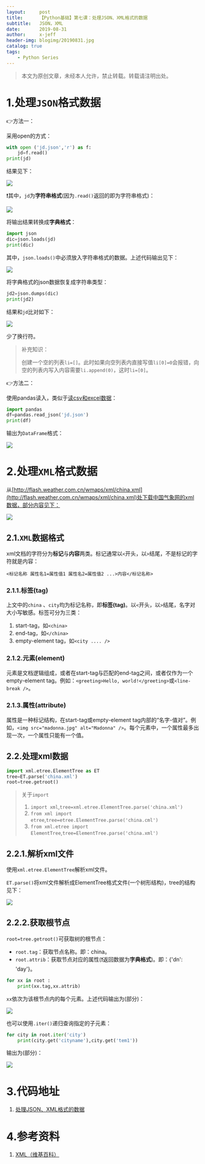 ```yaml
---
layout:     post
title:      【Python基础】第七课：处理JSON、XML格式的数据
subtitle:   JSON，XML
date:       2019-08-31
author:     x-jeff
header-img: blogimg/20190831.jpg
catalog: true
tags:
    - Python Series
---
```

>本文为原创文章，未经本人允许，禁止转载。转载请注明出处。

# 1.处理`JSON`格式数据

👉方法一：

采用open的方式：

```python
with open ('jd.json','r') as f: 
    jd=f.read()
print(jd)
```

结果见下：

![](https://github.com/x-jeff/BlogImage/raw/master/PythonSeries/Lesson7/7x1.png)

❗️其中，`jd`为**字符串格式**(因为`.read()`返回的即为字符串格式)：

![](https://github.com/x-jeff/BlogImage/raw/master/PythonSeries/Lesson7/7x2.png)

将输出结果转换成**字典格式**：

```python
import json
dic=json.loads(jd)
print(dic)
```

其中，`json.loads()`中必须放入字符串格式的数据。上述代码输出见下：

![](https://github.com/x-jeff/BlogImage/raw/master/PythonSeries/Lesson7/7x3.png)

将字典格式的json数据恢复成字符串类型：

```python
jd2=json.dumps(dic)
print(jd2)
```

结果和`jd`比对如下：

![](https://github.com/x-jeff/BlogImage/raw/master/PythonSeries/Lesson7/7x4.png)

少了换行符。

>补充知识：
>
>创建一个空的列表`li=[]`。此时如果向空列表内直接写值`li[0]=0`会报错，向空的列表内写入内容需要`li.append(0)`，这时`li=[0]`。



👉方法二：

使用pandas读入，类似于[读csv和excel数据](http://shichaoxin.com/2019/08/01/Python基础-第六课-处理CSV-Excel格式的数据/)：

```python
import pandas
df=pandas.read_json('jd.json')
print(df)
```

输出为`DataFrame`格式：

![](https://github.com/x-jeff/BlogImage/raw/master/PythonSeries/Lesson7/7x5.png)

# 2.处理`XML`格式数据

从[http://flash.weather.com.cn/wmaps/xml/china.xml](http://flash.weather.com.cn/wmaps/xml/china.xml)处下载中国气象网的xml数据，部分内容见下：

![](https://github.com/x-jeff/BlogImage/raw/master/PythonSeries/Lesson7/7x6.png)

## 2.1.`XML`数据格式

xml文档的字符分为**标记**与**内容**两类。标记通常以`<`开头，以`>`结尾，不是标记的字符就是内容：

`<标记名称 属性名1=属性值1 属性名2=属性值2 ...>内容</标记名称>`

### 2.1.1.标签(tag)

上文中的`china` 、`city`均为标记名称，即**标签(tag)**。以`<`开头，以`>`结尾，名字对大小写敏感。标签可分为三类：

1. start-tag，如`<china>`
2. end-tag，如`</china>`
3. empty-element tag，如`<city .... />`

### 2.1.2.元素(element)

元素是文档逻辑组成，或者在start-tag与匹配的end-tag之间，或者仅作为一个empty-element tag。例如：`<greeting>Hello, world!</greeting>`或`<line-break />`。

### 2.1.3.属性(attribute)

属性是一种标记结构，在start-tag或empty-element tag内部的“名字-值对”。例如，`<img src="madonna.jpg" alt="Madonna" />`。每个元素中，一个属性最多出现一次，一个属性只能有一个值。

## 2.2.处理xml数据

```python
import xml.etree.ElementTree as ET
tree=ET.parse('china.xml')
root=tree.getroot()
```

>关于`import`
>
>1. `import xml`,`tree=xml.etree.ElementTree.parse('china.xml')`
>2. `from xml import etree`,`tree=etree.ElementTree.parse('china.cml')`
>3. `from xml.etree import ElementTree`,`tree=ElementTree.parse('china.xml')`

## 2.2.1.解析xml文件

使用`xml.etree.ElementTree`解析xml文件。

`ET.parse()`将xml文件解析成ElementTree格式文件(一个树形结构)，tree的结构见下：

![](https://github.com/x-jeff/BlogImage/raw/master/PythonSeries/Lesson7/7x7.png)

## 2.2.2.获取根节点

`root=tree.getroot()`可获取树的根节点：

* `root.tag`：获取节点名称。即：china。
* `root.attrib`：获取节点对应的属性(❗️返回数据为**字典格式**)。即：{'dn': 'day'}。

```python
for xx in root :
	print(xx.tag,xx.attrib)
```

`xx`依次为该根节点内的每个元素。上述代码输出为(部分)：

![](https://github.com/x-jeff/BlogImage/raw/master/PythonSeries/Lesson7/7x8.png)

也可以使用`.iter()`递归查询指定的子元素：

```python
for city in root.iter('city')		
	print(city.get('cityname'),city.get('tem1'))
```

输出为(部分)：

![](https://github.com/x-jeff/BlogImage/raw/master/PythonSeries/Lesson7/7x9.png)

# 3.代码地址

1. [处理JSON、XML格式的数据](https://github.com/x-jeff/Python_Code_Demo/tree/master/Demo7)

# 4.参考资料

1. [XML（维基百科）](https://zh.wikipedia.org/wiki/XML)

